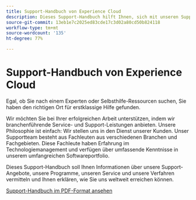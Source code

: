 ```yaml
---
title: Support-Handbuch von Experience Cloud
description: Dieses Support-Handbuch hilft Ihnen, sich mit unseren Support-Angeboten, Programmen, Service-Leistungen und Vorgehensweisen rund um Experience Cloud vertraut zu machen und erklärt Ihnen, wie Sie uns weltweit erreichen können.
source-git-commit: 13eb1e7c2025ed83cde17c3d02a80cd50b824118
workflow-type: tm+mt
source-wordcount: '135'
ht-degree: 77%

---
```


# Support-Handbuch von Experience Cloud

Egal, ob Sie nach einem Experten oder Selbsthilfe-Ressourcen suchen, Sie haben den richtigen Ort für erstklassige Hilfe gefunden.

Wir möchten Sie bei Ihrer erfolgreichen Arbeit unterstützen, indem wir branchenführende Service- und Support-Leistungen anbieten. Unsere Philosophie ist einfach: Wir stellen uns in den Dienst unserer Kunden. Unser Supportteam besteht aus Fachleuten aus verschiedenen Branchen und Fachgebieten. Diese Fachleute haben Erfahrung im Technologiemanagement und verfügen über umfassende Kenntnisse in unserem umfangreichen Softwareportfolio.

Dieses Support-Handbuch soll Ihnen Informationen über unsere Support-Angebote, unsere Programme, unseren Service und unsere Verfahren vermitteln und Ihnen erklären, wie Sie uns weltweit erreichen können.

[Support-Handbuch im PDF-Format ansehen](assets/ExperienceCloudCustomerSupportGuide.pdf)

